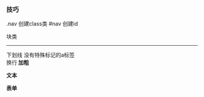 ### 技巧

.nav    创建class类
#nav    创建id
<div>   块类
<hr>    下划线
<span>  没有特殊标记的a标签
<br>    换行<b> 加粗   <p>文本
<form>   表单
